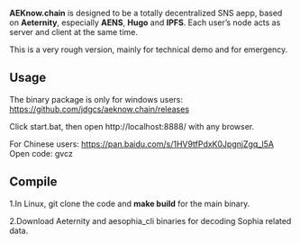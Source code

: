 **AEKnow.chain** is designed to be a totally decentralized SNS aepp, based on **Aeternity**, especially **AENS**, **Hugo** and **IPFS**. Each user’s node acts as server and client at the same time.

This is a very rough version, mainly for technical demo and for emergency.

## Usage
The binary package is only for windows users: https://github.com/jdgcs/aeknow.chain/releases

Click start.bat, then open http://localhost:8888/ with any browser.


For Chinese users: https://pan.baidu.com/s/1HV9tfPdxK0JpgnjZgq_l5A Open code: gvcz

## Compile
1.In Linux, git clone the code and **make build** for the main binary.


2.Download Aeternity and aesophia_cli binaries for decoding Sophia related data.

